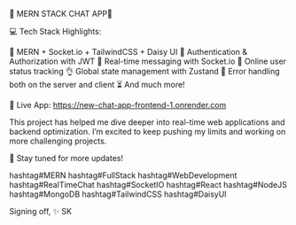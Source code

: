 🚀 MERN STACK CHAT APP🎉

💻 Tech Stack Highlights:

🌟 MERN + Socket.io + TailwindCSS + Daisy UI
🎃 Authentication & Authorization with JWT
👾 Real-time messaging with Socket.io
🚀 Online user status tracking
👌 Global state management with Zustand
🐞 Error handling both on the server and client
⏳ And much more!

🔗 Live App: https://new-chat-app-frontend-1.onrender.com

This project has helped me dive deeper into real-time web applications and backend optimization. I’m excited to keep pushing my limits and working on more challenging projects.

💪 Stay tuned for more updates!


hashtag#MERN hashtag#FullStack hashtag#WebDevelopment hashtag#RealTimeChat hashtag#SocketIO hashtag#React hashtag#NodeJS hashtag#MongoDB hashtag#TailwindCSS hashtag#DaisyUI


Signing off,
✨ SK
